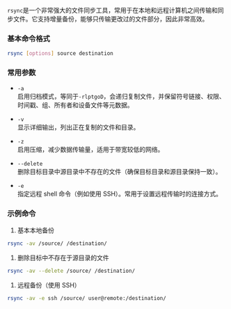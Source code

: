 `rsync`是一个非常强大的文件同步工具，常用于在本地和远程计算机之间传输和同步文件。它支持增量备份，能够只传输更改过的文件部分，因此非常高效。

### 基本命令格式
```bash
rsync [options] source destination
```

### 常用参数
- `-a`  
启用归档模式，等同于`-rlptgoD`，会递归复制文件，并保留符号链接、权限、时间戳、组、所有者和设备文件等元数据。

- `-v`  
显示详细输出，列出正在复制的文件和目录。

- `-z`  
启用压缩，减少数据传输量，适用于带宽较低的网络。

- `--delete`  
删除目标目录中源目录中不存在的文件（确保目标目录和源目录保持一致）。

- `-e`  
指定远程 shell 命令（例如使用 SSH）。常用于设置远程传输时的连接方式。

### 示例命令
1. 基本本地备份
```bash
rsync -av /source/ /destination/
```

1. 删除目标中不存在于源目录的文件
```bash
rsync -av --delete /source/ /destination/
```

1. 远程备份（使用 SSH）
```bash
rsync -av -e ssh /source/ user@remote:/destination/
```
